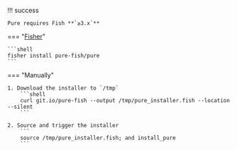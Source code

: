 <!-- markdownlint-disable MD041 -->
!!! success

    Pure requires Fish **`≥3.x`**

=== "[Fisher](https://github.com/jorgebucaran/fisher)"

    ```shell
    fisher install pure-fish/pure
    ```

=== "Manually"

    1. Download the installer to `/tmp`
        ```shell
        curl git.io/pure-fish --output /tmp/pure_installer.fish --location --silent
        ```

    2. Source and trigger the installer
        ```
        source /tmp/pure_installer.fish; and install_pure
        ```
